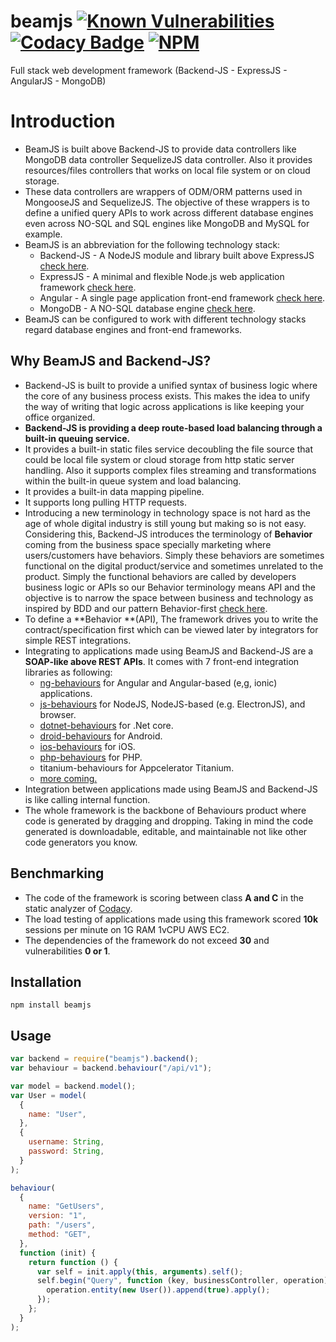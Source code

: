# beamjs [![Known Vulnerabilities](https://snyk.io/test/github/QuaNode/beamjs/badge.svg?targetFile=package.json)](https://snyk.io/test/github/QuaNode/beamjs?targetFile=package.json) [![Codacy Badge](https://api.codacy.com/project/badge/Grade/518c2b67f61142ca833c75c6c07ccd43)](https://www.codacy.com/project/quanode/beamjs/dashboard?utm_source=github.com&utm_medium=referral&utm_content=QuaNode/beamjs&utm_campaign=Badge_Grade_Dashboard) [![NPM](https://nodei.co/npm/beamjs.png)](https://npmjs.org/package/beamjs)

Full stack web development framework (Backend-JS - ExpressJS - AngularJS - MongoDB)

# Introduction

- BeamJS is built above Backend-JS to provide data controllers like MongoDB data controller SequelizeJS data controller. Also it provides resources/files controllers that works on local file system or on cloud storage.
- These data controllers are wrappers of ODM/ORM patterns used in MongooseJS and SequelizeJS. The objective of these wrappers is to define a unified query APIs to work across different database engines even across NO-SQL and SQL engines like MongoDB and MySQL for example.
- BeamJS is an abbreviation for the following technology stack:
  - Backend-JS - A NodeJS module and library built above ExpressJS [check here](https://github.com/quaNode/Backend-JS).
  - ExpressJS - A minimal and flexible Node.js web application framework [check here](https://github.com/expressjs/expressjs.com).
  - Angular - A single page application front-end framework [check here](https://github.com/angular/angular).
  - MongoDB - A NO-SQL database engine [check here](https://github.com/mongodb/mongo).
- BeamJS can be configured to work with different technology stacks regard database engines and front-end frameworks.

## Why BeamJS and Backend-JS?

- Backend-JS is built to provide a unified syntax of business logic where the core of any business process exists. This makes the idea to unify the way of writing that logic across applications is like keeping your office organized.
- **Backend-JS is providing a deep route-based load balancing through a built-in queuing service.**
- It provides a built-in static files service decoubling the file source that could be local file system or cloud storage from http static server handling. Also it supports complex files streaming and transformations within the built-in queue system and load balancing.
- It provides a built-in data mapping pipeline.
- It supports long pulling HTTP requests.
- Introducing a new terminology in technology space is not hard as the age of whole digital industry is still young but making so is not easy. Considering this, Backend-JS introduces the terminology of **Behavior** coming from the business space specially marketing where users/customers have behaviors. Simply these behaviors are sometimes functional on the digital product/service and sometimes unrelated to the product. Simply the functional behaviors are called by developers business logic or APIs so our Behavior terminology means API and the objective is to narrow the space between business and technology as inspired by BDD and our pattern Behavior-first [check here](https://github.com/QuaNode/Backend-JS/wiki/Behavior-first-design).
- To define a **Behavior **(API), The framework drives you to write the contract/specification first which can be viewed later by integrators for simple REST integrations.
- Integrating to applications made using BeamJS and Backend-JS are a **SOAP-like above REST APIs**. It comes with 7 front-end integration libraries as following:
  - [ng-behaviours](https://github.com/QuaNode/ng-behaviours) for Angular and Angular-based (e,g, ionic) applications.
  - [js-behaviours](https://github.com/QuaNode/js-behaviours) for NodeJS, NodeJS-based (e.g. ElectronJS), and browser.
  - [dotnet-behaviours](https://github.com/QuaNode/dotnet-behaviours) for .Net core.
  - [droid-behaviours](https://github.com/QuaNode/droid-behaviours) for Android.
  - [ios-behaviours](https://github.com/QuaNode/ios-behaviours) for iOS.
  - [php-behaviours](https://github.com/QuaNode/php-behaviours) for PHP.
  - titanium-behaviours for Appcelerator Titanium.
  - [more coming.](https://github.com/QuaNode)
- Integration between applications made using BeamJS and Backend-JS is like calling internal function.
- The whole framework is the backbone of Behaviours product where code is generated by dragging and dropping. Taking in mind the code generated is downloadable, editable, and maintainable not like other code generators you know.

## Benchmarking

- The code of the framework is scoring between class **A and C** in the static analyzer of [Codacy](https://github.com/marketplace/codacy).
- The load testing of applications made using this framework scored **10k** sessions per minute on 1G RAM 1vCPU AWS EC2.
- The dependencies of the framework do not exceed **30** and vulnerabilities **0 or 1**.

## Installation

    npm install beamjs

## Usage

```js
var backend = require("beamjs").backend();
var behaviour = backend.behaviour("/api/v1");

var model = backend.model();
var User = model(
  {
    name: "User",
  },
  {
    username: String,
    password: String,
  }
);

behaviour(
  {
    name: "GetUsers",
    version: "1",
    path: "/users",
    method: "GET",
  },
  function (init) {
    return function () {
      var self = init.apply(this, arguments).self();
      self.begin("Query", function (key, businessController, operation) {
        operation.entity(new User()).append(true).apply();
      });
    };
  }
);
```
